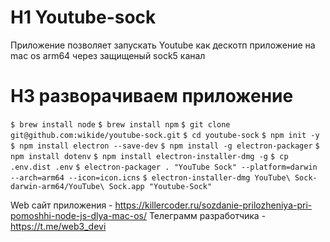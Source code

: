 # H1 Youtube-sock

Приложение позволяет запускать Youtube как дескотп приложение на mac os arm64 через защищеный sock5 канал

# H3 разворачиваем приложение
`$ brew install node`
`$ brew install npm`
`$ git clone git@github.com:wikide/youtube-sock.git`
`$ cd youtube-sock`
`$ npm init -y`
`$ npm install electron --save-dev`
`$ npm install -g electron-packager`
`$ npm install dotenv`
`$ npm install electron-installer-dmg -g`
`$ cp .env.dist .env`
`$ electron-packager . "YouTube Sock" --platform=darwin --arch=arm64 --icon=icon.icns`
`$ electron-installer-dmg YouTube\ Sock-darwin-arm64/YouTube\ Sock.app "Youtube-Sock"`

Web сайт приложения - https://killercoder.ru/sozdanie-prilozheniya-pri-pomoshhi-node-js-dlya-mac-os/
Телеграмм разработчика - https://t.me/web3_devi
